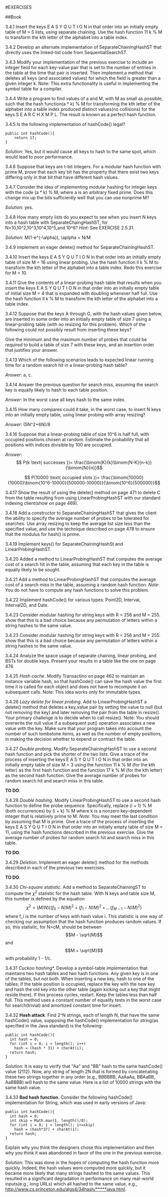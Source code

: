 #EXERCISES


##Book

3.4.1 Insert the keys E A S Y Q U T I O N in that order into an initially empty table of M = 5 lists, using separate chaining. Use the hash function 11 k % M to transform the kth letter of the alphabet into a table index.

3.4.2 Develop an alternate implementation of SeparateChainingHashST that directly uses the linked-list code from SequentialSearchST.

3.4.3 Modify your implementation of the previous exercise to include an integer field for each key-value pair that is set to the number of entries in the table at the time that pair is inserted. Then implement a method that deletes all keys (and associated values) for which the field is greater than a given integer k. Note: This extra functionality is useful in implementing the symbol table for a compiler.

3.4.4 Write a program to find values of a and M, with M as small as possible, such that the hash function(a * k) % M for transforming the kth letter of the alphabet into a table index produced distinct values(no collisions) for the keys S E A R C H X M P L. The result is known as a perfect hash function.

3.4.5 Is the following implementation of hashCode() legal?
```
public int hashCode(){
    return 17;
}

```
*Solution*: Yes, but it would cause all keys to hash to the same spot, which would lead to poor performance.

3.4.6 Suppose that keys are t-bit integers. For a modular hash function with prime M, prove that each key bit has the property that there exist two keys differing only in that bit that have different hash values.

3.4.7 Consider the idea of implementing modular hashing for integer keys with the code (a * k) % M, where a is an arbitrary fixed prime. Does this change mix up the bits sufficiently well that you can use nonprime M?

*Solution*: yes.

3.4.8 How many empty lists do you expect to see when you insert N keys into a hash table with SeparateChaingHashST, for N=10,10^2,10^3,10^4,10^5,and 10^6? *Hint*: See EXERCISE 2.5.31.

*Solution*: M(1-e^{-\alpha}), \aplpha = N/M

3.4.9 Implement an eager delete() method for SeparateChainingHashST.

3.4.10 Insert the keys E A S Y Q U T I O N in that order into an initially empty table of size M = 16 using linear probing. Use the hash function ll k % M to transform the kth letter of the alphabet into a table index. Redo this exercise for M = 10.

3.4.11 Give the contents of a linear-probing hash table that results when you insert the keys E A S Y Q U T I O N in that order into an initially empty table of initial size M = 4 that is expanded with doubling whenever half full. Use the hash function ll k % M to transform the kth letter of the alphabet into a table index.

3.4.12 Suppose that the keys A through G, with the hash values given below, are inserted in some order into an initially empty table of size 7 using a linear-probing table (with no resizing for this problem). Which of the following could not possibly result from inserting these keys?

Give the minimum and the maximum number of probes that could be required to build a table of size 7 with these keys, and an insertion order that justifies your answer.

3.4.13 Which of the following scenarios leads to expected linear running time for a random search hit in a linear-probing hash table?
 
*Answer*: a, c.

3.4.14 Answer the previous question for search miss, assuming the search key is equally likely to hash to each table position.

*Answer*: In the worst case all keys hash to the same index.

3.4.15 How many compares could it take, in the worst case, to insert N keys into an initially empty table, using linear probing with array resizing?

*Answer*: (5N^2+6N)/8

3.4.16 Suppose that a linear-probing table of size 10^6 is half full, with occupied positions chosen at random. Estimate the probability that all positions with indices divisible by 100 are occupied.

*Answer*: $$ P(k \text{ successes })= \frac{\binom{K}{k}\binom{N-K}{n-k}}{\binom{N}{n}}$$

$$ P(10000 \text{ occupied slots })= \frac{\binom{10000}{10000}\binom{10^6-10000}{500000-10000}}{\binom{10^6}{500000}}$$

3.4.17 Show the result of using the delete() method on page 471 to delete C from the table resulting from using LinearProbingHashST with our standard indexing client(show on page 469).

3.4.18 Add a constructor to SeparateChainingHashST that gives the client the ability to specify the average number of probes to be tolerated for searches. Use array resizing to keep the average list size less than the specified value, and use the technique described on page 478 to ensure that the modulus for hash() is prime.

3.4.19 Implement keys() for SeparateChainingHashSt and LinearProbingHashST.

3.4.20 Added a method to LinearProbingHashST that computes the average cost of a search hit in the table, assuming that each key in the table is equally likely to be sought.

3.4.21 Add a method to LinearProbingHashST that computes the average cost of a search miss in the table, assuming a random hash function. *Note*: You do not have to compute any hash functions to solve this problem.

3.4.22 Implement hashCode() for various types: Point2D, Interval, Interval2D, and Date.

3.4.23 Consider modular hashing for string keys with R = 256 and M = 255. show that this is a bad choice because any permutation of letters within a string hashes to the same value.


3.4.23 Consider modular hashing for string keys with R = 256 and M = 255. show that this is a bad choice because any permutation of letters within a string hashes to the same value.

3.4.24 Analyze the space usage of separate chaining, linear probing, and BSTs for double keys. Present your results in a table like the one on page 476.

3.4.25  *Hash cache*. Modify Transactino on page 462 to maintain an instance variable hash, so that hashCode() can save the hash value the first time it is called for each object and does not have to recompute it on subsequent calls. Note: This idea works only for immutable types.

3.4.26 *Lazy delete for linear probing*. Add to LinearProbingHashST a delete() method that deletes a key_value pair by setting the value to null (but not removing the key) and later removing the pair from the table in resize(). Your primary challenge is to decide when to call resize(). Note: You should overwrite the null value if a subsequent put() operation associates a new value with the key. Make sure that your program takes into account the number of such tombstone items,
as well as the number of empty positions, in making the decision whether to expend or contract the table.

3.4.27 *Double probing*. Modify SeparateChainingHashST to use a second hash function and pick the shorter of the two lists. Give a trace of the process of inserting the keys E A S Y Q U T I O N in that order into an initially empty table of size M = 3 using the function 11 k % M (for the kth letter) as the first hash function and the function 17 k % M (for the kth letter) as the second hash function. Give the average number of probes for random search hit and search miss in this
table.

**TO DO**:

3.4.28 *Double hashing*. Modify LinearProbingHashST to use a second hash function to define the probe sequence. Specifically, replace (i + 1) % M (both occurrences) by (i + k) % M where k is a nonzero key-dependent integer that is relatively prime to M. *Note*: You may meet the last condition by assuming that M is prime. Give a trace of the process of inserting the keys E A S Y Q U T I O N in that order into an initially empty table of size M = 11, using the hash
functions described in the previous exercise. Give the average number of probes for random search hit and search miss in this table.

**TO DO**:


3.4.29 *Deletion*. Implement an eager delete() method for the methods described in each of the previous two exercises.

**TO DO**:

3.4.30 *Chi-square statistic*. Add a method to SeparateChainingST to compute the $\chi^2$ statistic for the hash table. With N keys and table size M, this number is defined by the equation
$$\chi^2 = (M/N)((f_0 - N/M)^2 + (f_1 - N/M)^2 + ...(f_{M-1} - N/M)^2)$$
where f_i is the number of keys with hash value i. This statistic is one way of checking our assumption that the hash function produces random values. If so, this statistic, for N>cM, should be between $$M - \sqrt{M}$$ and $$M + \sqrt{M}$$ with probability 1 - 1/c.

3.4.31 *Cuckoo hashing**. Develop a symbol-table implementation that maintains two hash tables and two hash functions. Any given key is in one of the tables, but not both. When inserting a new key, hash to one of the tables; if the table position is occupied, replace the key with the new key and hash the old key into the other table (again kicking out a key that might reside there). If this process cycles, restart. Keep the tables less than half full. This method uses a constant
number of equality tests in the worst case for search(trivial) and amortized constant time for insert.

3.4.32 **Hash attack**. Find 2^N strings, each of length N, that have the same hashCode() value, supposing the hashCode() implementation for string(as specified in the Java standard) is the following:
```
public int hashCode(){
  int hash = 0;
  for (int i = 0; i < length(); i++)
    hash = (hash * 31) + charAt(i);
  return hash;
}
```
*Solution*: It is easy to verify that "Aa" and "BB" hash to the same hashCode() value (2112). Now, any string of length 2N that is formed by concatenating these two strings together in any order (e.g., BBBBBB, AaAaAa, BBAaBB, AaBBBB) will hash to the same value. Here is a list of 10000 strings with the same hash value.

3.4.33 **Bad hash function**. Consider the following hashCode() implementation for String, which was used in early versions of Java:
```
public int hashCode(){
  int hash = 0;
  int skip = Math.max(1, length()/8);
  for (int i = 0; i < length(); i+=skip)
    hash = (hash*37) + charAt(i);
  return hash;
}
```

Explain why you think the designers chose this implementation and then why you think it was abandoned in favor of the one in the previous exercise.

*Solution*: This was done in the hopes of computing the hash function more quickly. Indeed, the hash values were computed more quickly, but it became more likely that many strings hashed to the same values. This resulted in a significant degradation in performance on many real-world inputs(e.g., long URLs) which all hashed to the same value, e.g., http://www.cs.princeton.edu/algs4/34hash/*****java.html.











